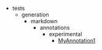- tests
    - generation
        - markdown
            - annotations
                - experimental
                    - [MyAnnotation1](tests/generation/markdown/annotations/experimental/MyAnnotation1.md)
